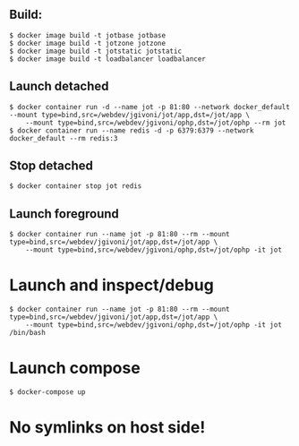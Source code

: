 ## Build:
```
$ docker image build -t jotbase jotbase
$ docker image build -t jotzone jotzone
$ docker image build -t jotstatic jotstatic
$ docker image build -t loadbalancer loadbalancer
```

## Launch detached
```
$ docker container run -d --name jot -p 81:80 --network docker_default --mount type=bind,src=/webdev/jgivoni/jot/app,dst=/jot/app \
    --mount type=bind,src=/webdev/jgivoni/ophp,dst=/jot/ophp --rm jot
$ docker container run --name redis -d -p 6379:6379 --network docker_default --rm redis:3
```
## Stop detached
```
$ docker container stop jot redis
```
## Launch foreground
```
$ docker container run --name jot -p 81:80 --rm --mount type=bind,src=/webdev/jgivoni/jot/app,dst=/jot/app \
    --mount type=bind,src=/webdev/jgivoni/ophp,dst=/jot/ophp -it jot
```

# Launch and inspect/debug
```
$ docker container run --name jot -p 81:80 --rm --mount type=bind,src=/webdev/jgivoni/jot/app,dst=/jot/app \
    --mount type=bind,src=/webdev/jgivoni/ophp,dst=/jot/ophp -it jot /bin/bash
```

# Launch compose
```
$ docker-compose up
```
# No symlinks on host side!
